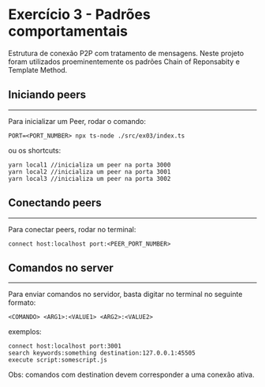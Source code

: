 # Exercício 3 - Padrões comportamentais
Estrutura de conexão P2P com tratamento de mensagens.
Neste projeto foram utilizados proeminentemente os padrões Chain of Reponsabity e Template Method.

## Iniciando peers
---
Para inicializar um Peer, rodar o comando:

    PORT=<PORT_NUMBER> npx ts-node ./src/ex03/index.ts

ou os shortcuts:

    yarn local1 //inicializa um peer na porta 3000
    yarn local2 //inicializa um peer na porta 3001
    yarn local3 //inicializa um peer na porta 3002

## Conectando peers
---
Para conectar peers, rodar no terminal:

    connect host:localhost port:<PEER_PORT_NUMBER>

## Comandos no server
---
Para enviar comandos no servidor, basta digitar no terminal no seguinte formato:

    <COMANDO> <ARG1>:<VALUE1> <ARG2>:<VALUE2>

exemplos:

    connect host:localhost port:3001
    search keywords:something destination:127.0.0.1:45505
    execute script:somescript.js

Obs: comandos com destination devem corresponder a uma conexão ativa.